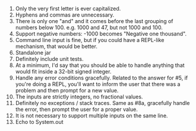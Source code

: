 1. Only the very first letter is ever capitalized.
2. Hyphens and commas are unnecessary.
3. There is only one "and" and it comes before the last grouping of numbers below 100. e.g. 1000 and 47, but not 1000 and 100.
4. Support negative numbers: -1000 becomes "Negative one thousand".
5. Command line input is fine, but if you could have a REPL-like mechanism, that would be better. 
6. Standalone jar
7. Definitely include unit tests.
8. At a minimum, I'd say that you should be able to handle anything that would fit inside a 32-bit signed integer.
9. Handle any error conditions gracefully. Related to the answer for #5, if you're doing a REPL, you'll want to inform the user that there was a problem and then prompt for a new value.
10. The inputs are strictly integers, no fractional values.
11. Definitely no exceptions / stack traces. Same as #8a, gracefully handle the error, then prompt the user for a proper value.
12. It is not necessary to support multiple inputs on the same line. 
13. Echo to System.out